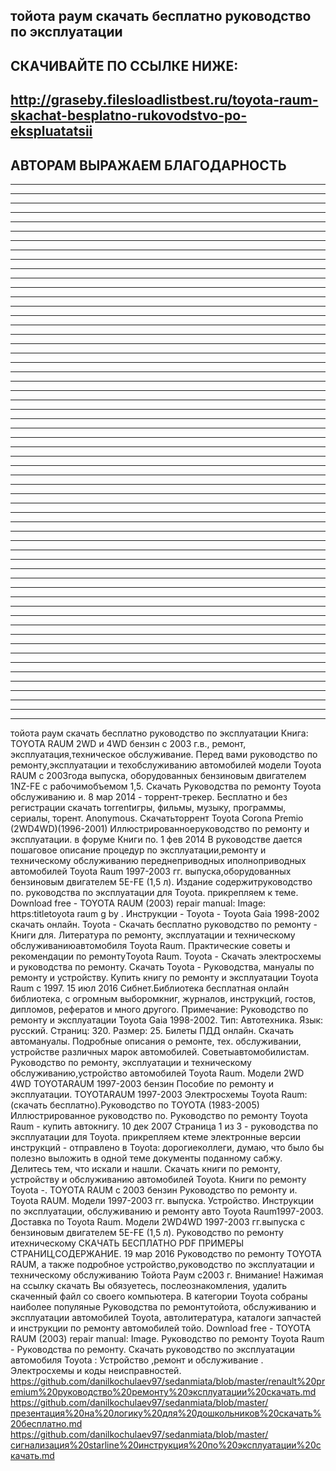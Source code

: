 тойота раум скачать бесплатно руководство по эксплуатации
--------------------------------------------------
СКАЧИВАЙТЕ ПО ССЫЛКЕ НИЖЕ:
--------------------------------------------------
http://graseby.filesloadlistbest.ru/toyota-raum-skachat-besplatno-rukovodstvo-po-ekspluatatsii
--------------------------------------------------
АВТОРАМ ВЫРАЖАЕМ БЛАГОДАРНОСТЬ
--------------------------------------------------
--------------------------------------------------
--------------------------------------------------
--------------------------------------------------
--------------------------------------------------
--------------------------------------------------
--------------------------------------------------
--------------------------------------------------
--------------------------------------------------
--------------------------------------------------
--------------------------------------------------
--------------------------------------------------
--------------------------------------------------
--------------------------------------------------
--------------------------------------------------
--------------------------------------------------
--------------------------------------------------
--------------------------------------------------
--------------------------------------------------
--------------------------------------------------
--------------------------------------------------
--------------------------------------------------
--------------------------------------------------
--------------------------------------------------
--------------------------------------------------
--------------------------------------------------
--------------------------------------------------
--------------------------------------------------
--------------------------------------------------
--------------------------------------------------
--------------------------------------------------
--------------------------------------------------
--------------------------------------------------
--------------------------------------------------
--------------------------------------------------
--------------------------------------------------
--------------------------------------------------
--------------------------------------------------
--------------------------------------------------
--------------------------------------------------
--------------------------------------------------
--------------------------------------------------
--------------------------------------------------
--------------------------------------------------
--------------------------------------------------
--------------------------------------------------
--------------------------------------------------
--------------------------------------------------
--------------------------------------------------
--------------------------------------------------
--------------------------------------------------
--------------------------------------------------
--------------------------------------------------
--------------------------------------------------
--------------------------------------------------
--------------------------------------------------
--------------------------------------------------
--------------------------------------------------
--------------------------------------------------
тойота раум скачать бесплатно руководство по эксплуатации Книга: TOYOTA RAUM 2WD и 4WD бензин с 2003 г.в., ремонт, эксплуатация,техническое обслуживание. Перед вами руководство по ремонту,эксплуатации и техобслуживанию автомобилей модели Toyota RAUM с 2003года выпуска, оборудованных бензиновым двигателем 1NZ-FE с рабочимобъемом 1,5. Скачать Руководства по ремонту Toyota обслуживанию и. 8 мар 2014   - торрент-трекер. Бесплатно и без регистрации скачать torrentигры, фильмы, музыку, программы, сериалы, торент.  Anonymous. Скачатьторрент Toyota Corona Premio (2WD4WD)(1996-2001) Иллюстрированноеруководство по ремонту и эксплуатации. в форуме Книги по. 1 фев 2014  В руководстве дается пошаговое описание процедур по эксплуатации,ремонту и техническому обслуживанию переднеприводных иполноприводных автомобилей Toyota Raum 1997-2003 гг. выпуска,оборудованных бензиновым двигателем 5E-FE (1,5 л). Издание содержитруководство по. руководства по эксплуатации для Toyota. прикрепляем к теме. Download free - TOYOTA RAUM (2003) repair manual: Image: https:titletoyota raum g by . Инструкции - Toyota - Toyota Gaia 1998-2002 скачать онлайн. Toyota - Скачать бесплатно руководство по ремонту - Книги для. Литература по ремонту, эксплуатации и техническому обслуживаниюавтомобиля Toyota Raum. Практические советы и рекомендации по ремонтуToyota Raum. Toyota - Скачать электросхемы и руководства по ремонту. Скачать Toyota - Руководства, мануалы по ремонту и устройству. Купить книгу по ремонту и эксплуатации Toyota Raum с 1997. 15 июл 2016  Сибнет.Библиотека  бесплатная онлайн библиотека, с огромным выборомкниг, журналов, инструкций, гостов, дипломов, рефератов и много другого. Примечание: Руководство по ремонту и эксплуатации Toyota Gaia 1998-2002. Тип: Автотехника. Язык: русский. Cтраниц: 320. Размер: 25. Билеты ПДД онлайн. Скачать автомануалы. Подробные описания о ремонте, тех. обслуживании, устройстве различных марок автомобилей. Советыавтомобилистам. Руководство по ремонту, эксплуатации и техническому обслуживанию,устройство автомобилей Toyota Raum. Модели 2WD  4WD  TOYOTARAUM 1997-2003 бензин Пособие по ремонту и эксплуатации. TOYOTARAUM 1997-2003  Электросхемы Toyota Raum: (скачать бесплатно).Руководство по
TOYOTA (1983-2005) Иллюстрированное руководство по. Руководство по ремонту Toyota Raum - купить автокнигу. 10 дек 2007  Страница 1 из 3 - руководства по эксплуатации для Toyota. прикрепляем ктеме электронные версии инструкций - отправлено в Toyota: дорогиеколлеги, думаю, что было бы полезно выложить в одной теме документы поданному сабжу. Делитесь тем, что искали и нашли. Скачать книги по ремонту, устройству и обслуживанию автомобилей Toyota. Книги по ремонту Toyota -. TOYOTA RAUM с 2003 бензин Руководство по ремонту и. Toyota RAUM. Модели 1997-2003 гг. выпуска. Устройство. Инструкции по эксплуатации, обслуживанию и ремонту авто Toyota Raum1997-2003. Доставка по  Toyota Raum. Модели 2WD4WD 1997-2003 гг.выпуска с бензиновым двигателем 5E-FE (1,5 л). Руководство по ремонту итехническому  СКАЧАТЬ БЕСПЛАТНО PDF ПРИМЕРЫ СТРАНИЦ,СОДЕРЖАНИЕ. 19 мар 2016  Руководство по ремонту TOYOTA RAUM, а также подробное устройство,руководство по эксплуатации и техническому обслуживанию Тойота Раум с2003 г.  Внимание! Нажимая на ссылку скачать Вы обязуетесь, послеознакомления, удалить скаченный файл со своего компьютера. В категории Toyota собраны наиболее популяные Руководства по ремонтутойота, обслуживанию и эксплуатации автомобилей Toyota, автолитература, каталоги запчастей и инструкции по ремонту автомобилей тойо. Download free - TOYOTA RAUM (2003) repair manual: Image. Руководство по ремонту Toyota Raum - Руководства по ремонту. Скачать руководство по эксплуатации автомобиля Toyota : Устройство ,ремонт и обслуживание . Электросхемы и коды неисправностей.
https://github.com/danilkochulaev97/sedanmiata/blob/master/renault%20premium%20руководство%20ремонту%20эксплуатации%20скачать.md
https://github.com/danilkochulaev97/sedanmiata/blob/master/презентация%20на%20логику%20для%20дошкольников%20скачать%20бесплатно.md
https://github.com/danilkochulaev97/sedanmiata/blob/master/сигнализация%20starline%20инструкция%20по%20эксплуатации%20скачать.md